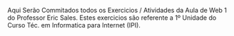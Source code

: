 Aqui Serão Commitados todos os Exercicios / Atividades da Aula de Web 1 do Professor Eric Sales.
Estes exercicios são referente a 1º Unidade do Curso Téc. em Informatica para Internet (IPI).
